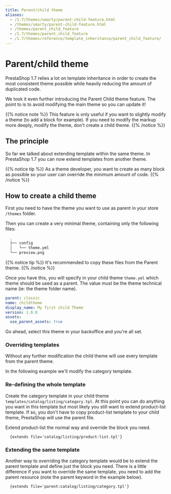 ```yaml
---
title: Parent/child theme
aliases:
  - /1.7/themes/smarty/parent-child-feature.html
  - /themes/smarty/parent-child-feature.html
  - /themes/parent_child_feature
  - /1.7/themes/parent_child_feature
  - /1.7/themes/reference/template_inheritance/parent_child_feature/
---
```


# Parent/child theme

PrestaShop 1.7 relies a lot on template inheritance in order to create
the most consistent theme possible while heavily reducing the amount of duplicated code.

We took it even further introducing the Parent Child theme feature. The point to is to avoid
modifying the main theme so you can update it!

{{% notice note %}}
  This feature is only useful if you want to slightly modify a theme (to add a block for example).
  If you need to modify the markup more deeply, modify the theme, don't create a child theme.
{{% /notice %}}

## The principle

So far we talked about extending template within the same theme. In PrestaShop 1.7 you can now extend templates
from another theme.

{{% notice tip %}}
  As a theme developer, you want to create as many block as possible so your user can
  override the minimum amount of code.
{{% /notice %}}

## How to create a child theme

First you need to have the theme you want to use as parent in your store `/themes` folder.

Then you can create a very minimal theme, containing only the following files:

```bash
  .
  ├── config
  │   └── theme.yml
  └── preview.png
```
{{% notice tip %}}
  It's recommended to copy these files from the Parent theme.
{{% /notice %}}

Once you have this, you will specify in your child theme `theme.yml` which theme should be used as a parent.
The value must be the theme technical name (ie: the theme folder name).

```yaml
parent: classic
name: childtheme
display_name: My first child Theme
version: 1.0.0
assets:
  use_parent_assets: true
```

Go ahead, select this theme in your backoffice and you're all set.

### Overriding templates

Without any further modification the child theme will use every template from the parent theme.

In the following example we'll modify the category template.

### Re-defining the whole template

Create the category template in your child theme `templates/catalog/listing/category.tpl`. At this point you
can do anything you want in this template but most likely you still want to extend product-list template. If so,
you don't have to copy product-list template to your child theme, PrestaShop will use the parent file.

Extend product-list the normal way and override the block you need.

```smarty
  {extends file='catalog/listing/product-list.tpl'}
```

### Extending the same template

Another way to overriding the category template would be to extend the parent template and define just the
block you need. There is a little difference if you want to override the same template, you need to add
the parent resource (note the parent keyword in the example below).

```smarty
  {extends file='parent:catalog/listing/category.tpl'}
```
